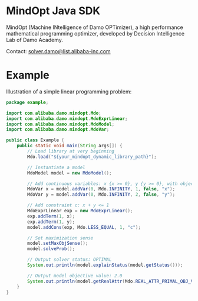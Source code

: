 MindOpt Java SDK
================
MindOpt (Machine INtelligence of Damo OPTimizer), a high performance mathematical programming optimizer, developed by Decision Intelligence Lab of Damo Academy.

Contact: solver.damo@list.alibaba-inc.com


Example
=======
Illustration of a simple linear programming problem:

```java
package example;

import com.alibaba.damo.mindopt.Mdo;
import com.alibaba.damo.mindopt.MdoExprLinear;
import com.alibaba.damo.mindopt.MdoModel;
import com.alibaba.damo.mindopt.MdoVar;

public class Example {
    public static void main(String args[]) {
        // Load library at very beginning
        Mdo.load("${your_mindopt_dynamic_library_path}");

        // Instantiate a model
        MdoModel model = new MdoModel();

        // Add continuous variables: x {x >= 0}, y {y >= 0}, with objective coefficients: 1, 2
        MdoVar x = model.addVar(0, Mdo.INFINITY, 1, false, "x");
        MdoVar y = model.addVar(0, Mdo.INFINITY, 2, false, "y");

        // Add constraint c: x + y <= 1
        MdoExprLinear exp = new MdoExprLinear();
        exp.addTerm(1, x);
        exp.addTerm(1, y);
        model.addCons(exp, Mdo.LESS_EQUAL, 1, "c");

        // Set maximization sense
        model.setMaxObjSense();
        model.solveProb();

        // Output solver status: OPTIMAL
        System.out.println(model.explainStatus(model.getStatus()));

        // Output model objective value: 2.0
        System.out.println(model.getRealAttr(Mdo.REAL_ATTR_PRIMAL_OBJ_VAL));
    }
}

```
